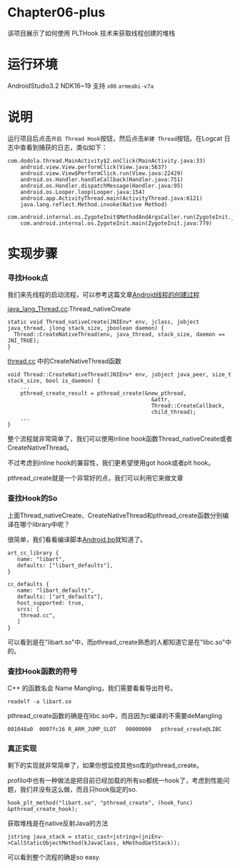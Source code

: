 # Chapter06-plus

该项目展示了如何使用 PLTHook 技术来获取线程创建的堆栈

运行环境
=====
AndroidStudio3.2
NDK16~19
支持 `x86` `armeabi-v7a`

说明
====

运行项目后点击`开启 Thread Hook`按钮，然后点击`新建 Thread`按钮。在Logcat 日志中查看到捕获的日志，类似如下：

```
com.dodola.thread.MainActivity$2.onClick(MainActivity.java:33)
    android.view.View.performClick(View.java:5637)
    android.view.View$PerformClick.run(View.java:22429)
    android.os.Handler.handleCallback(Handler.java:751)
    android.os.Handler.dispatchMessage(Handler.java:95)
    android.os.Looper.loop(Looper.java:154)
    android.app.ActivityThread.main(ActivityThread.java:6121)
    java.lang.reflect.Method.invoke(Native Method)
    com.android.internal.os.ZygoteInit$MethodAndArgsCaller.run(ZygoteInit.java:889)
    com.android.internal.os.ZygoteInit.main(ZygoteInit.java:779)
```


实现步骤
====

### 寻找Hook点

我们来先线程的启动流程，可以参考这篇文章[Android线程的创建过程](https://www.jianshu.com/p/a26d11502ec8)

[java_lang_Thread.cc](http://androidxref.com/9.0.0_r3/xref/art/runtime/native/java_lang_Thread.cc#43):Thread_nativeCreate
```
static void Thread_nativeCreate(JNIEnv* env, jclass, jobject java_thread, jlong stack_size, jboolean daemon) {
  Thread::CreateNativeThread(env, java_thread, stack_size, daemon == JNI_TRUE);
}
```

[thread.cc](http://androidxref.com/9.0.0_r3/xref/art/runtime/thread.cc) 中的CreateNativeThread函数

```
void Thread::CreateNativeThread(JNIEnv* env, jobject java_peer, size_t stack_size, bool is_daemon) {
    ...
    pthread_create_result = pthread_create(&new_pthread,
                                             &attr,
                                             Thread::CreateCallback,
                                             child_thread);
    ...
}
```

整个流程就非常简单了，我们可以使用inline hook函数Thread_nativeCreate或者CreateNativeThread。

不过考虑到inline hook的兼容性，我们更希望使用got hook或者plt hook。

pthread_create就是一个非常好的点，我们可以利用它来做文章

### 查找Hook的So
上面Thread_nativeCreate、CreateNativeThread和pthread_create函数分别编译在哪个library中呢？

很简单，我们看看编译脚本[Android.bp](http://androidxref.com/9.0.0_r3/xref/art/runtime/Android.bp)就知道了。

```
art_cc_library {
   name: "libart",
   defaults: ["libart_defaults"],
}

cc_defaults {
   name: "libart_defaults",
   defaults: ["art_defaults"],
   host_supported: true,
   srcs: [
    thread.cc",
   ]
}
```

可以看到是在"libart.so"中，而pthread_create熟悉的人都知道它是在"libc.so"中的。

### 查找Hook函数的符号

C++ 的函数名会 Name Mangling，我们需要看看导出符号。

```
readelf -a libart.so

```

pthread_create函数的确是在libc.so中，而且因为c编译的不需要deMangling

```
001048a0  0007fc16 R_ARM_JUMP_SLOT   00000000   pthread_create@LIBC
```

### 真正实现

剩下的实现就非常简单了，如果你想监控其他so库的pthread_create。

profilo中也有一种做法是把目前已经加载的所有so都统一hook了，考虑到性能问题，我们并没有这么做，而且只hook指定的so.

```
hook_plt_method("libart.so", "pthread_create", (hook_func) &pthread_create_hook);

```

获取堆栈是在native反射Java的方法

```
jstring java_stack = static_cast<jstring>(jniEnv->CallStaticObjectMethod(kJavaClass, kMethodGetStack));
```

可以看到整个流程的确是so easy.